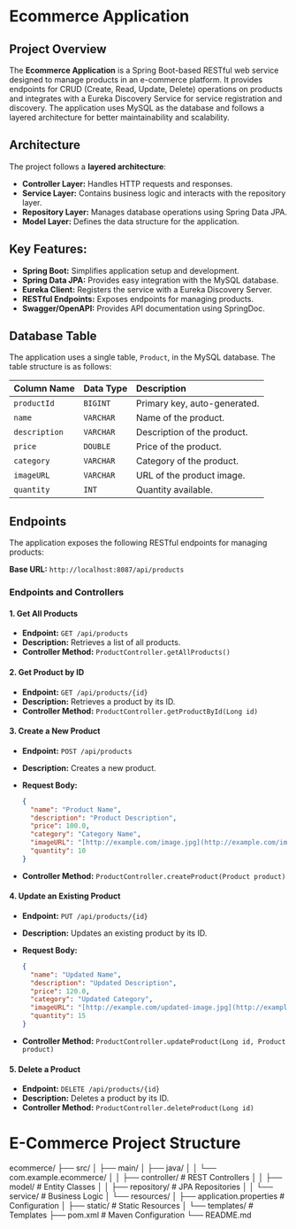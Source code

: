 # Ecommerce Application

## Project Overview

The **Ecommerce Application** is a Spring Boot-based RESTful web service designed to manage products in an e-commerce platform. It provides endpoints for CRUD (Create, Read, Update, Delete) operations on products and integrates with a Eureka Discovery Service for service registration and discovery. The application uses MySQL as the database and follows a layered architecture for better maintainability and scalability.

## Architecture

The project follows a **layered architecture**:

* **Controller Layer:** Handles HTTP requests and responses.
* **Service Layer:** Contains business logic and interacts with the repository layer.
* **Repository Layer:** Manages database operations using Spring Data JPA.
* **Model Layer:** Defines the data structure for the application.

## Key Features:

* **Spring Boot:** Simplifies application setup and development.
* **Spring Data JPA:** Provides easy integration with the MySQL database.
* **Eureka Client:** Registers the service with a Eureka Discovery Server.
* **RESTful Endpoints:** Exposes endpoints for managing products.
* **Swagger/OpenAPI:** Provides API documentation using SpringDoc.

## Database Table

The application uses a single table, `Product`, in the MySQL database. The table structure is as follows:

| Column Name | Data Type | Description                   |
| :---------- | :-------- | :---------------------------- |
| `productId` | `BIGINT`  | Primary key, auto-generated.  |
| `name`      | `VARCHAR` | Name of the product.          |
| `description` | `VARCHAR` | Description of the product.   |
| `price`     | `DOUBLE`  | Price of the product.         |
| `category`  | `VARCHAR` | Category of the product.      |
| `imageURL`  | `VARCHAR` | URL of the product image.     |
| `quantity`  | `INT`     | Quantity available.           |

## Endpoints

The application exposes the following RESTful endpoints for managing products:

**Base URL:** `http://localhost:8087/api/products`

### Endpoints and Controllers

#### 1. Get All Products

* **Endpoint:** `GET /api/products`
* **Description:** Retrieves a list of all products.
* **Controller Method:** `ProductController.getAllProducts()`

#### 2. Get Product by ID

* **Endpoint:** `GET /api/products/{id}`
* **Description:** Retrieves a product by its ID.
* **Controller Method:** `ProductController.getProductById(Long id)`

#### 3. Create a New Product

* **Endpoint:** `POST /api/products`
* **Description:** Creates a new product.
* **Request Body:**

    ```json
    {
      "name": "Product Name",
      "description": "Product Description",
      "price": 100.0,
      "category": "Category Name",
      "imageURL": "[http://example.com/image.jpg](http://example.com/image.jpg)",
      "quantity": 10
    }
    ```
* **Controller Method:** `ProductController.createProduct(Product product)`

#### 4. Update an Existing Product

* **Endpoint:** `PUT /api/products/{id}`
* **Description:** Updates an existing product by its ID.
* **Request Body:**

    ```json
    {
      "name": "Updated Name",
      "description": "Updated Description",
      "price": 120.0,
      "category": "Updated Category",
      "imageURL": "[http://example.com/updated-image.jpg](http://example.com/updated-image.jpg)",
      "quantity": 15
    }
    ```
* **Controller Method:** `ProductController.updateProduct(Long id, Product product)`

#### 5. Delete a Product

* **Endpoint:** `DELETE /api/products/{id}`
* **Description:** Deletes a product by its ID.
* **Controller Method:** `ProductController.deleteProduct(Long id)`

# E-Commerce Project Structure

ecommerce/
├── src/
│   ├── main/
│       ├── java/
│       │   └── com.example.ecommerce/
│       │       ├── controller/       # REST Controllers
│       │       ├── model/            # Entity Classes
│       │       ├── repository/       # JPA Repositories
│       │       └── service/          # Business Logic
│       └── resources/
│           ├── application.properties # Configuration
│           ├── static/               # Static Resources
│           └── templates/            # Templates 
├── pom.xml                            # Maven Configuration
└── README.md


